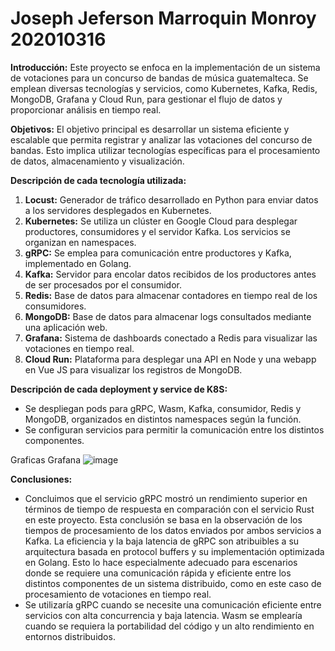 # Joseph Jeferson Marroquin Monroy 202010316

**Introducción:**
Este proyecto se enfoca en la implementación de un sistema de votaciones para un concurso de bandas de música guatemalteca. Se emplean diversas tecnologías y servicios, como Kubernetes, Kafka, Redis, MongoDB, Grafana y Cloud Run, para gestionar el flujo de datos y proporcionar análisis en tiempo real.

**Objetivos:**
El objetivo principal es desarrollar un sistema eficiente y escalable que permita registrar y analizar las votaciones del concurso de bandas. Esto implica utilizar tecnologías específicas para el procesamiento de datos, almacenamiento y visualización.

**Descripción de cada tecnología utilizada:**
1. **Locust:** Generador de tráfico desarrollado en Python para enviar datos a los servidores desplegados en Kubernetes.
2. **Kubernetes:** Se utiliza un clúster en Google Cloud para desplegar productores, consumidores y el servidor Kafka. Los servicios se organizan en namespaces.
3. **gRPC:** Se emplea para comunicación entre productores y Kafka, implementado en Golang.
5. **Kafka:** Servidor para encolar datos recibidos de los productores antes de ser procesados por el consumidor.
6. **Redis:** Base de datos para almacenar contadores en tiempo real de los consumidores.
7. **MongoDB:** Base de datos para almacenar logs consultados mediante una aplicación web.
8. **Grafana:** Sistema de dashboards conectado a Redis para visualizar las votaciones en tiempo real.
9. **Cloud Run:** Plataforma para desplegar una API en Node y una webapp en Vue JS para visualizar los registros de MongoDB.

**Descripción de cada deployment y service de K8S:**
- Se despliegan pods para  gRPC, Wasm, Kafka, consumidor, Redis y MongoDB, organizados en distintos namespaces según la función.
- Se configuran servicios para permitir la comunicación entre los distintos componentes.

Graficas Grafana
![image](https://github.com/JosephMarroquin/so1_proyecto2_202010316/assets/82687595/798c9616-e2ad-46af-8d46-f71fb2728f37)


**Conclusiones:**
- Concluimos que el servicio gRPC mostró un rendimiento superior en términos de tiempo de respuesta en comparación con el servicio Rust en este proyecto. Esta conclusión se basa en la observación de los tiempos de procesamiento de los datos enviados por ambos servicios a Kafka. La eficiencia y la baja latencia de gRPC son atribuibles a su arquitectura basada en protocol buffers y su implementación optimizada en Golang. Esto lo hace especialmente adecuado para escenarios donde se requiere una comunicación rápida y eficiente entre los distintos componentes de un sistema distribuido, como en este caso de procesamiento de votaciones en tiempo real.
- Se utilizaría gRPC cuando se necesite una comunicación eficiente entre servicios con alta concurrencia y baja latencia. Wasm se emplearía cuando se requiera la portabilidad del código y un alto rendimiento en entornos distribuidos.
